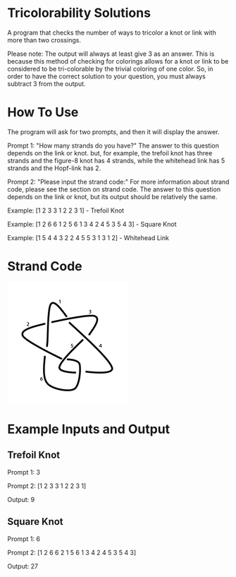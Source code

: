 # Tricolorability Solutions
A program that checks the number of ways to tricolor a knot or link with more than two crossings.

Please note: The output will always at least give 3 as an answer. This is because this method of checking for colorings allows for a knot or link to be considered to be tri-colorable by the trivial coloring of one color. So, in order to have the correct solution to your question, you must always subtract 3 from the output.

# How To Use

The program will ask for two prompts, and then it will display the answer.

Prompt 1: "How many strands do you have?" The answer to this question depends on the link or knot. but, for example, the trefoil knot has three strands and the figure-8 knot has 4 strands, while the whitehead link has 5 strands and the Hopf-link has 2.


Prompt 2: "Please input the strand code:" For more information about strand code, please see the section on strand code. The answer to this question depends on the link or knot, but its output should be relatively the same.

Example: [1 2 3 3 1 2 2 3 1] - Trefoil Knot

Example: [1 2 6 6 1 2 5 6 1 3 4 2 4 5 3 5 4 3] - Square Knot

Example: [1 5 4 4 3 2 2 4 5 5 3 1 3 1 2] - Whitehead Link


# Strand Code

![Stevedore Knot](https://github.com/iweiss20/Tricolorability_Solutions/blob/master/Stevedore%20Knot.png)

# Example Inputs and Output
## Trefoil Knot
Prompt 1: 3

Prompt 2: [1 2 3 3 1 2 2 3 1]

Output: 9

## Square Knot
Prompt 1: 6

Prompt 2: [1 2 6 6 2 1 5 6 1 3 4 2 4 5 3 5 4 3]

Output: 27
